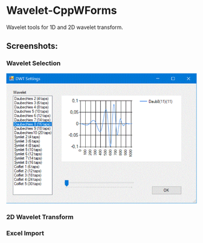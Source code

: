 # Wavelet-CppWForms
Wavelet tools for 1D and 2D wavelet transform.

## Screenshots:

### Wavelet Selection
![Wavelet Selection](https://github.com/Jens-Kluge/Wavelet-CppWForms/blob/master/Screenshots/WaveletSelection.GIF)

### 2D Wavelet Transform

### Excel Import

